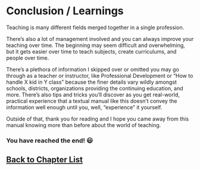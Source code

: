 # Conclusion / Learnings

Teaching is many different fields merged together in a single profession.

There’s also a lot of management involved and you can always improve your teaching over time. The beginning may seem difficult and overwhelming, but it gets easier over time to teach subjects, create curriculums, and people over time.

There’s a plethora of information I skipped over or omitted you may go through as a teacher or instructor, like Professional Development or “How to handle X kid in Y class” because the finer details vary wildly amongst schools, districts, organizations providing the continuing education, and more. There’s also tips and tricks you’ll discover as you get real-world, practical experience that a textual manual like this doesn’t convey the information well enough until you, well, “experience” it yourself.

Outside of that, thank you for reading and I hope you came away from this manual knowing more than before about the world of teaching.

### You have reached the end! 😃

## [Back to Chapter List](/Chapters/)